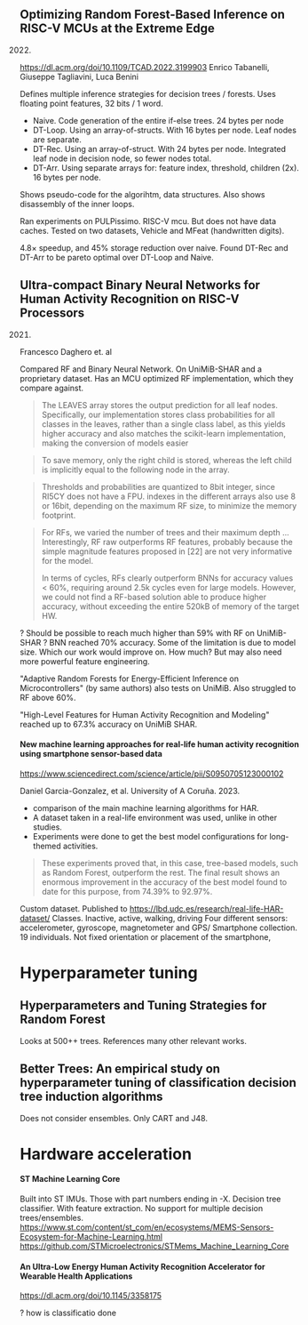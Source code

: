
## Optimizing Random Forest-Based Inference on RISC-V MCUs at the Extreme Edge
2022.
https://dl.acm.org/doi/10.1109/TCAD.2022.3199903
Enrico Tabanelli, Giuseppe Tagliavini, Luca Benini


Defines multiple inference strategies for decision trees / forests.
Uses floating point features, 32 bits / 1 word.

- Naive. Code generation of the entire if-else trees. 24 bytes per node
- DT-Loop. Using an array-of-structs. With 16 bytes per node. Leaf nodes are separate.
- DT-Rec. Using an array-of-struct. With 24 bytes per node. Integrated leaf node in decision node, so fewer nodes total.
- DT-Arr. Using separate arrays for: feature index, threshold, children (2x). 16 bytes per node.

Shows pseudo-code for the algorihtm, data structures.
Also shows disassembly of the inner loops.

Ran experiments on PULPissimo.
RISC-V mcu. But does not have data caches.
Tested on two datasets, Vehicle and MFeat (handwritten digits).

4.8× speedup, and 45% storage reduction over naive.
Found DT-Rec and DT-Arr to be pareto optimal over DT-Loop and Naive.


## Ultra-compact Binary Neural Networks for Human Activity Recognition on RISC-V Processors
2021.
Francesco Daghero et. al

Compared RF and Binary Neural Network.
On UniMiB-SHAR and a proprietary dataset.
Has an MCU optimized RF implementation, which they compare against.

> The LEAVES array stores the output prediction for all leaf nodes.
> Specifically, our implementation stores class probabilities for all classes in the leaves, rather than a single class label,
> as this yields higher accuracy
> and also matches the scikit-learn implementation, making the conversion of models easier

> To save memory, only the right child is stored,
> whereas the left child is implicitly equal to the following node in the array.

> Thresholds and probabilities are quantized to 8bit integer,
> since RI5CY does not have a FPU.
> indexes in the different arrays also use 8 or 16bit, depending on the maximum RF size,
to minimize the memory footprint.


> For RFs, we varied the number of trees and their maximum depth
> ...
> Interestingly, RF raw outperforms RF features, probably because the simple magnitude features proposed in [22] are not very informative for the model.
> 
> In terms of cycles, RFs clearly outperform BNNs for accuracy values < 60%, requiring around 2.5k cycles even for large models.
> However, we could not find a RF-based solution able to produce higher accuracy, without exceeding the entire 520kB of memory of the target HW.

? Should be possible to reach much higher than 59% with RF on UniMiB-SHAR ?
BNN reached 70% accuracy.
Some of the limitation is due to model size. Which our work would improve on.
How much?
But may also need more powerful feature engineering.

"Adaptive Random Forests for Energy-Efficient Inference on Microcontrollers" (by same authors)
also tests on UniMiB. Also struggled to RF above 60%.

"High-Level Features for Human Activity Recognition and Modeling" reached up to 67.3% accuracy on UniMiB SHAR.


#### New machine learning approaches for real-life human activity recognition using smartphone sensor-based data
https://www.sciencedirect.com/science/article/pii/S0950705123000102

Daniel Garcia-Gonzalez, et al.
University of A Coruña.
2023.

- comparison of the main machine learning algorithms for HAR.
- A dataset taken in a real-life environment was used, unlike in other studies.
- Experiments were done to get the best model configurations for long-themed activities.

> These experiments proved that, in this case, tree-based models, such as Random Forest, outperform the rest.
> The final result shows an enormous improvement in the accuracy of the best model found to date for this purpose, from 74.39% to 92.97%.

Custom dataset. Published to https://lbd.udc.es/research/real-life-HAR-dataset/
Classes. Inactive, active, walking, driving
Four different sensors: accelerometer, gyroscope, magnetometer and GPS/
Smartphone collection. 19 individuals.
Not fixed orientation or placement of the smartphone,


# Hyperparameter tuning

## Hyperparameters and Tuning Strategies for Random Forest

Looks at 500++ trees.
References many other relevant works.


## Better Trees: An empirical study on hyperparameter tuning of classification decision tree induction algorithms

Does not consider ensembles. Only CART and J48.



# Hardware acceleration

#### ST Machine Learning Core

Built into ST IMUs. Those with part numbers ending in -X.
Decision tree classifier. With feature extraction.
No support for multiple decision trees/ensembles.
https://www.st.com/content/st_com/en/ecosystems/MEMS-Sensors-Ecosystem-for-Machine-Learning.html
https://github.com/STMicroelectronics/STMems_Machine_Learning_Core

#### An Ultra-Low Energy Human Activity Recognition Accelerator for Wearable Health Applications
https://dl.acm.org/doi/10.1145/3358175

? how is classificatio done
